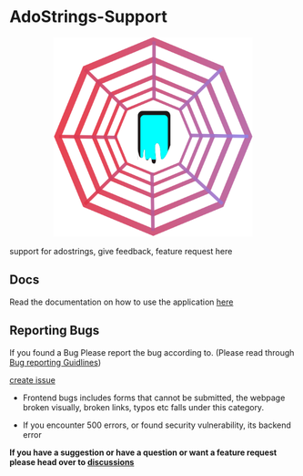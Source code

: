 # AdoStrings-Support

<p align="center">
  <img src="https://github.com/PaulleDemon/AdoStrings-support/blob/main/adologos/logo.svg" alt="AdoStrings icon" width=350px" height="350px"/>
</p>

support for adostrings, give feedback, feature request here


## Docs

Read the documentation on how to use the application [here](https://github.com/PaulleDemon/AdoStrings-support/blob/main/docs/index.md)

## Reporting Bugs

If you found a Bug Please report the bug according to. (Please read through [Bug reporting Guidlines](https://github.com/PaulleDemon/AdoStrings-support/blob/main/bug-reporting.md))

[create issue](https://github.com/PaulleDemon/AdoStrings-support/issues/new?assignees=&labels=&template=bug-report.md&title=)

* Frontend bugs includes forms that cannot be submitted, the webpage broken visually, broken links, typos etc falls under this category.

* If you encounter 500 errors, or found security vulnerability, its backend error

**If you have a suggestion or have a question or want a feature request please head over to [discussions](https://github.com/PaulleDemon/AdoStrings-support/discussions)**
